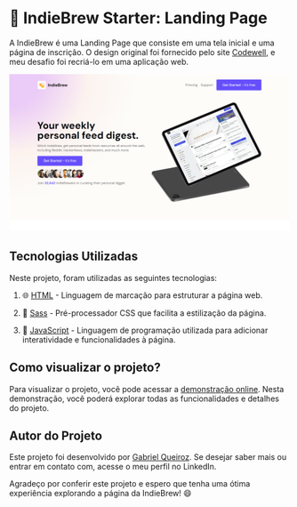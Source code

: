 # 🚀 IndieBrew Starter: Landing Page 

A IndieBrew é uma Landing Page que consiste em uma tela inicial e uma página de inscrição. O design original foi fornecido pelo site [Codewell](https://www.codewell.cc/), e meu desafio foi recriá-lo em uma aplicação web.

![Tela Desktop](./Design/Captura%20de%20Tela%20(13).png)

## Tecnologias Utilizadas
Neste projeto, foram utilizadas as seguintes tecnologias:

1. 🌐 [HTML](https://developer.mozilla.org/en-US/docs/Web/HTML) - Linguagem de marcação para estruturar a página web.

2. 💅 [Sass](https://sass-lang.com/) - Pré-processador CSS que facilita a estilização da página.

3. 🧪 [JavaScript](https://developer.mozilla.org/pt-BR/docs/Web/JavaScript) - Linguagem de programação utilizada para adicionar interatividade e funcionalidades à página.

## Como visualizar o projeto?

Para visualizar o projeto, você pode acessar a [demonstração online](https://indie-brew-starter.vercel.app/). Nesta demonstração, você poderá explorar todas as funcionalidades e detalhes do projeto.

## Autor do Projeto

Este projeto foi desenvolvido por [Gabriel Queiroz](https://www.linkedin.com/in/gabriel-queiroz-7a1428212/). Se desejar saber mais ou entrar em contato com, acesse o meu perfil no LinkedIn.

Agradeço por conferir este projeto e espero que tenha uma ótima experiência explorando a página da IndieBrew! 😄

